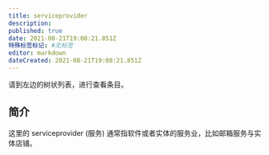 ```yaml
---
title: serviceprovider
description:
published: true
date: 2021-08-21T19:08:21.851Z
特殊标签标记: #无标签
editor: markdown
dateCreated: 2021-08-21T19:08:21.851Z
---
```


请到左边的树状列表，进行查看条目。

## 简介

这里的 serviceprovider (服务) 通常指软件或者实体的服务业，比如邮箱服务与实体店铺。

